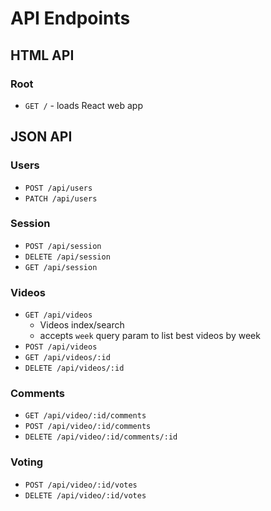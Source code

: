# API Endpoints

## HTML API

### Root

- `GET /` - loads React web app

## JSON API

### Users

- `POST /api/users`
- `PATCH /api/users`

### Session

- `POST /api/session`
- `DELETE /api/session`
- `GET /api/session`

### Videos

- `GET /api/videos`
  - Videos index/search
  - accepts `week` query param to list best videos by week
- `POST /api/videos`
- `GET /api/videos/:id`
- `DELETE /api/videos/:id`

### Comments
- `GET /api/video/:id/comments`
- `POST /api/video/:id/comments`
- `DELETE /api/video/:id/comments/:id`

### Voting
- `POST /api/video/:id/votes`
- `DELETE /api/video/:id/votes`
